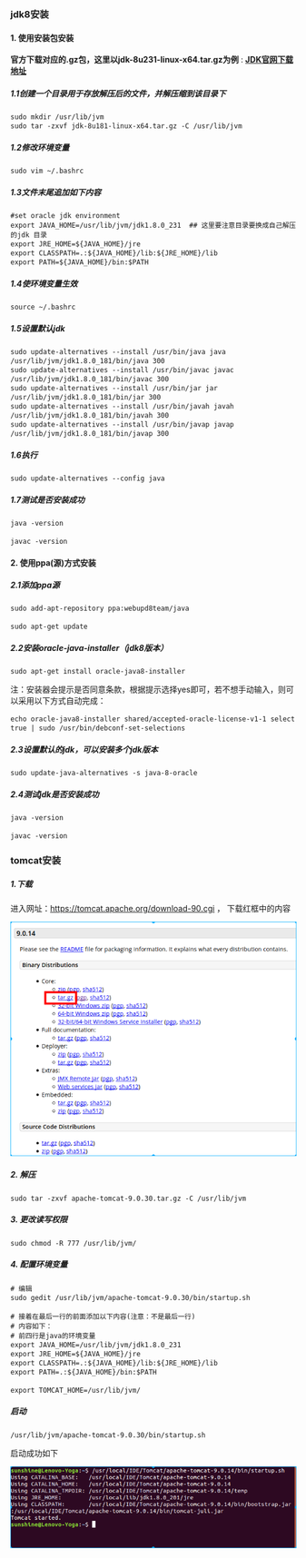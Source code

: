 ### jdk8安装

#### 1. 使用安装包安装

**官方下载对应的.gz包，这里以jdk-8u231-linux-x64.tar.gz为例** :  **[JDK官网下载地址](https://www.oracle.com/technetwork/java/javase/downloads/jdk8-downloads-2133151.html)**

##### 1.1创建一个目录用于存放解压后的文件，并解压缩到该目录下

```shell
sudo mkdir /usr/lib/jvm
sudo tar -zxvf jdk-8u181-linux-x64.tar.gz -C /usr/lib/jvm
```

##### 1.2修改环境变量

```shell
sudo vim ~/.bashrc
```

##### 1.3文件末尾追加如下内容

```shell
#set oracle jdk environment
export JAVA_HOME=/usr/lib/jvm/jdk1.8.0_231  ## 这里要注意目录要换成自己解压的jdk 目录
export JRE_HOME=${JAVA_HOME}/jre  
export CLASSPATH=.:${JAVA_HOME}/lib:${JRE_HOME}/lib  
export PATH=${JAVA_HOME}/bin:$PATH  

```

##### 1.4使环境变量生效

```shell
source ~/.bashrc
```

##### 1.5设置默认jdk

```shell
sudo update-alternatives --install /usr/bin/java java /usr/lib/jvm/jdk1.8.0_181/bin/java 300  
sudo update-alternatives --install /usr/bin/javac javac /usr/lib/jvm/jdk1.8.0_181/bin/javac 300  
sudo update-alternatives --install /usr/bin/jar jar /usr/lib/jvm/jdk1.8.0_181/bin/jar 300   
sudo update-alternatives --install /usr/bin/javah javah /usr/lib/jvm/jdk1.8.0_181/bin/javah 300   
sudo update-alternatives --install /usr/bin/javap javap /usr/lib/jvm/jdk1.8.0_181/bin/javap 300 

```

##### 1.6执行

```shell
sudo update-alternatives --config java
```

##### 1.7测试是否安装成功

```shell
java -version

javac -version
```

#### 2. 使用ppa(源)方式安装

##### 2.1添加ppa源

```shell
sudo add-apt-repository ppa:webupd8team/java

sudo apt-get update
```

##### 2.2安装oracle-java-installer（jdk8版本）

```shell
sudo apt-get install oracle-java8-installer
```

注：安装器会提示是否同意条款，根据提示选择yes即可，若不想手动输入，则可以采用以下方式自动完成：

```shell
echo oracle-java8-installer shared/accepted-oracle-license-v1-1 select true | sudo /usr/bin/debconf-set-selections
```

##### 2.3设置默认的jdk，可以安装多个jdk版本

```shell
sudo update-java-alternatives -s java-8-oracle
```

##### 2.4测试jdk是否安装成功

```shell
java -version

javac -version
```



### tomcat安装

##### 1.下载

进入网址：https://tomcat.apache.org/download-90.cgi   ， 下载红框中的内容

![tomcat下载](image/20190131220809688.png) 

##### 2. 解压

```shell
sudo tar -zxvf apache-tomcat-9.0.30.tar.gz -C /usr/lib/jvm
```

##### 3. 更改读写权限

```shell
sudo chmod -R 777 /usr/lib/jvm/
```

##### 4. 配置环境变量

```shell
# 编辑
sudo gedit /usr/lib/jvm/apache-tomcat-9.0.30/bin/startup.sh

# 接着在最后一行的前面添加以下内容(注意：不是最后一行)
# 内容如下：
# 前四行是java的环境变量
export JAVA_HOME=/usr/lib/jvm/jdk1.8.0_231
export JRE_HOME=${JAVA_HOME}/jre 
export CLASSPATH=.:${JAVA_HOME}/lib:${JRE_HOME}/lib 
export PATH=.:${JAVA_HOME}/bin:$PATH

export TOMCAT_HOME=/usr/lib/jvm/

```

##### 启动

```shell
/usr/lib/jvm/apache-tomcat-9.0.30/bin/startup.sh
```

启动成功如下

![tomcat启动成功图](image/20190131232611179.png)

